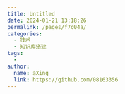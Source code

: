 ```yaml
---
title: Untitled
date: 2024-01-21 13:18:26
permalink: /pages/f7c04a/
categories:
  - 技术
  - 知识库搭建
tags:
  - 
author: 
  name: aXing
  link: https://github.com/08163356
---
```


